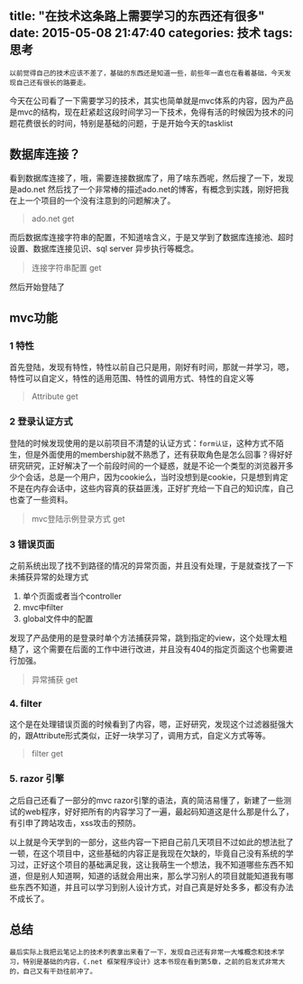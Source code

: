 title: "在技术这条路上需要学习的东西还有很多"
date: 2015-05-08 21:47:40
categories: 技术
tags: 思考
---
    以前觉得自己的技术应该不差了，基础的东西还是知道一些，前些年一直也在看着基础，今天发现自己还有很长的路要走。
<!--more-->
今天在公司看了一下需要学习的技术，其实也简单就是mvc体系的内容，因为产品是mvc的结构，现在赶紧趁这段时间学习一下技术，免得有活的时候因为技术的问题花费很长的时间，特别是基础的问题，于是开始今天的tasklist


## 数据库连接？
看到数据库连接了，哦，需要连接数据库了，用了啥东西呢，然后搜了一下，发现是ado.net 然后找了一个非常棒的描述ado.net的博客，有概念到实践，刚好把我在上一个项目的一个没有注意到的问题解决了。
  > ado.net get

而后数据库连接字符串的配置，不知道啥含义，于是又学到了数据库连接池、超时设置、数据库连接见识、sql server 异步执行等概念。
  > 连接字符串配置 get

然后开始登陆了
## mvc功能

### 1 特性
首先登陆，发现有特性，特性以前自己只是用，刚好有时间，那就一并学习，嗯，特性可以自定义，特性的适用范围、特性的调用方式、特性的自定义等
  > Attribute get

### 2 登录认证方式
登陆的时候发现使用的是以前项目不清楚的认证方式：`form认证`，这种方式不陌生，但是外面使用的membership就不熟悉了，还有获取角色是怎么回事？得好好研究研究，正好解决了一个前段时间的一个疑惑，就是不论一个类型的浏览器开多少个会话，总是一个用户，因为cookie么，当时没想到是cookie，只是想到肯定不是在内存会话中，这些内容真的获益匪浅，正好扩充给一下自己的知识库，自己也查了一些资料。
  > mvc登陆示例登录方式 get

### 3 错误页面
之前系统出现了找不到路径的情况的异常页面，并且没有处理，于是就查找了一下未捕获异常的处理方式
  1. 单个页面或者当个controller
  2. mvc中filter
  3. global文件中的配置

发现了产品使用的是登录时单个方法捕获异常，跳到指定的view，这个处理太粗糙了，这个需要在后面的工作中进行改进，并且没有404的指定页面这个也需要进行加强。

  > 异常捕获 get

### 4. filter
这个是在处理错误页面的时候看到了内容，嗯，正好研究，发现这个过滤器挺强大的，跟Attribute形式类似，正好一块学习了，调用方式，自定义方式等等。
  > filter get

### 5. razor 引擎
之后自己还看了一部分的mvc razor引擎的语法，真的简洁易懂了，新建了一些测试的web程序，好好把所有的内容学习了一遍，最起码知道这是什么那是什么了，有引申了跨站攻击，xss攻击的预防。


以上就是今天学到的一部分，这些内容一下把自己前几天项目不过如此的想法批了一顿，在这个项目中，这些基础的内容正是我现在欠缺的，毕竟自己没有系统的学习过，正好这个项目的基础满足我，这让我萌生一个想法，我不知道哪些东西不知道，但是别人知道啊，知道的话就会用出来，那么学习别人的项目就能知道我有哪些东西不知道，并且可以学习到别人设计方式，对自己真是好处多多，都没有办法不成长了。

## 总结
    最后实际上我把云笔记上的技术列表拿出来看了一下，发现自己还有非常一大堆概念和技术学习，特别是基础的内容，《.net 框架程序设计》这本书现在看到第5章，之前的启发式非常大的，自己又有干劲往前冲了。
